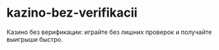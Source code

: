 # kazino-bez-verifikacii
Казино без верификации: играйте без лишних проверок и получайте выигрыши быстро.
